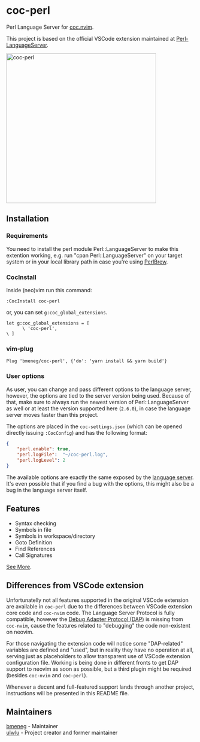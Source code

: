 # coc-perl

Perl Language Server for [coc.nvim](https://github.com/neoclide/coc.nvim).

This project is based on the official VSCode extension maintained at
[Perl-LanguageServer](https://github.com/richterger/Perl-LanguageServer/tree/master/clients/vscode/perl).

<img width='400' alt="coc-perl" src="https://user-images.githubusercontent.com/41639488/93008922-91aad880-f5b5-11ea-995b-3097806a4327.png">

## Installation

### Requirements

You need to install the perl module Perl::LanguageServer to make this extention working, e.g. run "cpan
Perl::LanguageServer" on your target system or in your local library path in case you're using
[PerlBrew](https://github.com/gugod/App-perlbrew).

### CocInstall

Inside (neo)vim run this command:

```vim
:CocInstall coc-perl
```

or, you can set `g:coc_global_extensions`.

```vim
let g:coc_global_extensions = [
      \ 'coc-perl',
\ ]
```

### vim-plug

```vim
Plug 'bmeneg/coc-perl', {'do': 'yarn install && yarn build'}
```

### User options

As user, you can change and pass different options to the language server, however, the options are tied to the server
version being used. Because of that, make sure to always run the newest version of Perl::LanguageServer as well or at
least the version supported here (`2.6.0`), in case the language server moves faster than this project.

The options are placed in the `coc-settings.json` (which can be opened directly issuing `:CocConfig`) and has the following format:

```json
{
    "perl.enable": true,
    "perl.logFile":  "~/coc-perl.log",
    "perl.logLevel": 2
}
```

The available options are exactly the same exposed by the 
[language server](https://github.com/richterger/Perl-LanguageServer/tree/master/clients/vscode/perl#extension-settings). 
It's even possible that if you find a bug with the options, this might also be a bug in the language server itself.

## Features

* Syntax checking
* Symbols in file
* Symbols in workspace/directory
* Goto Definition
* Find References
* Call Signatures

[See More](https://github.com/richterger/Perl-LanguageServer/tree/master/clients/vscode/perl#extension-settings).

## Differences from VSCode extension

Unfortunatelly not all features supported in the original VSCode extension are available in `coc-perl` due to the
differences between VSCode extension core code and `coc-nvim` code. The Language Server Protocol is fully compatible,
however the [Debug Adapter Protocol (DAP)](https://microsoft.github.io/debug-adapter-protocol/) is missing from
`coc-nvim`, cause the features related to "debugging" the code non-existent on neovim.

For those navigating the extension code will notice some "DAP-related" variables are defined and "used", but in
reality they have no operation at all, serving just as placeholders to allow transparent use of VSCode extension
configuration file. Working is being done in different fronts to get DAP support to neovim as soon as possible, but a
third plugin might be required (besides `coc-nvim` and `coc-perl`).

Whenever a decent and full-featured support lands through another project, instructions will be presented in this
README file.

## Maintainers

[bmeneg](https://github.com/bmeneg) - Maintainer  
[ulwlu](https://github.com/ulwlu) - Project creator and former maintainer
